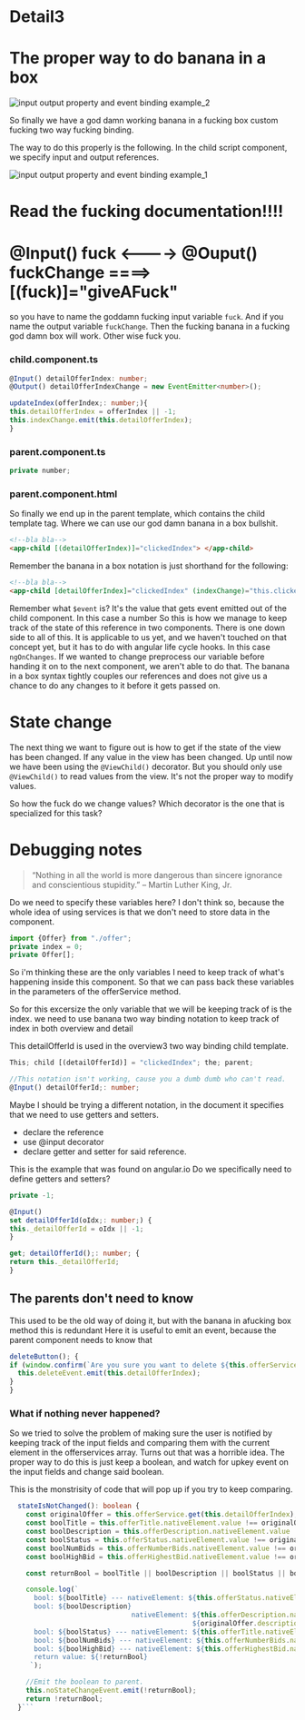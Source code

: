 # Detail3


# The proper way to do banana in a box
![input output property and event binding example_2](../../../../assets/images/input%20output%20property%20and%20event%20binding%20example_2.png)

So finally we have a god damn working banana in a fucking box custom fucking two way fucking binding.

The way to do this properly is the following.
In the child script component, we specify input and output references.


![input output property and event binding example_1](../../../../assets/images/input%20output%20property%20and%20event%20binding%20example_1.png)

# Read the fucking documentation!!!! 
# @Input() fuck <---->  @Ouput() fuckChange ====> [(fuck)]="giveAFuck"
so you have to name the goddamn fucking input variable `fuck`. And if you name the output variable `fuckChange`. 
Then the fucking banana in a fucking god damn box will work.
Other wise fuck you.

### child.component.ts
```typescript
@Input() detailOfferIndex: number;
@Output() detailOfferIndexChange = new EventEmitter<number>();

updateIndex(offerIndex;: number;){
this.detailOfferIndex = offerIndex || -1;
this.indexChange.emit(this.detailOfferIndex);
}
```

### parent.component.ts
```typescript
private number;
```

### parent.component.html
So finally we end up in the parent template, which contains the child template tag.
Where we can use our god damn banana in a box bullshit.

```html
<!--bla bla-->
<app-child [(detailOfferIndex)]="clickedIndex"> </app-child>
```

Remember the banana in a box notation is just shorthand for the following:
```html
<!--bla bla-->
<app-child [detailOfferIndex]="clickedIndex" (indexChange)="this.clickedIndex=$event"
```

Remember what `$event` is? It's the value that gets event emitted out of the child component. In this case a number
So this is how we manage to keep track of the state of this reference in two components.
There is one down side to all of this. It is applicable to us yet, and we haven't touched on that concept yet, 
but it has to do with angular life cycle hooks. In this case `ngOnChanges`. 
If we wanted to change preprocess our variable before handing it on to the next component, we aren't able to do that.
The banana in a box syntax tightly couples our references and does not give us a chance to do any changes to it before it gets passed on.

# State change
The next thing we want to figure out is how to get if the state of the view has been changed. If any value in the view has been changed. Up until now we have been using the `@ViewChild()` decorator. But you should only use `@ViewChild()` to read values from the view. It's not the proper way to modify values.

So how the fuck do we change values? Which decorator is the one that is specialized for this task?



# Debugging notes
> “Nothing in all the world is more dangerous than sincere ignorance and conscientious stupidity.” – Martin Luther King, Jr.


Do we need to specify these variables here?
I don't think so, because the whole idea of using services is that we don't
need to store data in the component.
```typescript
import {Offer} from "./offer"; 
private index = 0;
private Offer[];
```

So i'm thinking these are the only variables I need to keep track of what's
happening inside this component. So that we can pass back these variables in
the parameters of the offerService method.

So for this excersize the only variable that we will be keeping track of is the
index.
we need to use banana two way binding notation to keep track of index in both
overview and detail


This detailOfferId is used in the overview3 two way binding child template.
```typescript
This; child [(detailOfferId)] = "clickedIndex"; the; parent;

//This notation isn't working, cause you a dumb dumb who can't read.
@Input() detailOfferId;: number;
```
Maybe I should be trying a different notation, in the document it specifies that
we need to use getters and setters.

- declare the reference
- use @input decorator
- declare getter and setter for said reference.


This is the example that was found on angular.io
Do we specifically need to define getters and setters?
```typescript
private -1;

@Input()
set detailOfferId(oIdx;: number;) {
this._detailOfferId = oIdx || -1;
}

get; detailOfferId();: number; {
return this._detailOfferId;
}
```



## The parents don't need to know
This used to be the old way of doing it, but with the banana in afucking box method this is redundant
 Here it is useful to emit an event, because the parent component needs to know that
```typescript 
deleteButton(); {
if (window.confirm(`Are you sure you want to delete ${this.offerService.offers[this.detailOfferIndex].title} ?`).valueOf()) {
  this.deleteEvent.emit(this.detailOfferIndex);
}
}
```  


### What if nothing never happened?
So we tried to solve the problem of making sure the user is notified by keeping track of the input fields and comparing them with the current element in the offerservices array. Turns out that was a horrible idea.
The proper way to do this is just keep a boolean, and watch for upkey event on the input fields and change said boolean.

This is the monstrisity of code that will pop up if you try to keep comparing.

```typescript
  stateIsNotChanged(): boolean {
    const originalOffer = this.offerService.get(this.detailOfferIndex);
    const boolTitle = this.offerTitle.nativeElement.value !== originalOffer.title.toString();
    const boolDescription = this.offerDescription.nativeElement.value !== originalOffer.description.toString();
    const boolStatus = this.offerStatus.nativeElement.value !== originalOffer.auctionStatus.toString();
    const boolNumBids = this.offerNumberBids.nativeElement.value !== originalOffer.numberOfBids.toString();
    const boolHighBid = this.offerHighestBid.nativeElement.value !== originalOffer.valueHighestBid.toString();

    const returnBool = boolTitle || boolDescription || boolStatus || boolNumBids || boolHighBid;

    console.log(`
      bool: ${boolTitle} --- nativeElement: ${this.offerStatus.nativeElement.value}      === ${originalOffer.auctionStatus.toString()}
      bool: ${boolDescription}
                              nativeElement: ${this.offerDescription.nativeElement.value}
                                             ${originalOffer.description.toString()}
      bool: ${boolStatus} --- nativeElement: ${this.offerTitle.nativeElement.value}       === ${originalOffer.title.toString()}
      bool: ${boolNumBids} --- nativeElement: ${this.offerNumberBids.nativeElement.value}  === ${originalOffer.numberOfBids.toString()}
      bool: ${boolHighBid} --- nativeElement: ${this.offerHighestBid.nativeElement.value}  === ${originalOffer.valueHighestBid.toString()}
      return value: ${!returnBool}
     `);

    //Emit the boolean to parent.
    this.noStateChangeEvent.emit(!returnBool);
    return !returnBool;
  }```
